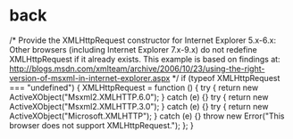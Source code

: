 # back
/*    Provide the XMLHttpRequest constructor for Internet Explorer 5.x-6.x:    Other browsers (including Internet Explorer 7.x-9.x) do not redefine    XMLHttpRequest if it already exists.      This example is based on findings at:    http://blogs.msdn.com/xmlteam/archive/2006/10/23/using-the-right-version-of-msxml-in-internet-explorer.aspx */ if (typeof XMLHttpRequest === "undefined") {   XMLHttpRequest = function () {     try { return new ActiveXObject("Msxml2.XMLHTTP.6.0"); }     catch (e) {}     try { return new ActiveXObject("Msxml2.XMLHTTP.3.0"); }     catch (e) {}     try { return new ActiveXObject("Microsoft.XMLHTTP"); }     catch (e) {}     throw new Error("This browser does not support XMLHttpRequest.");   }; }

